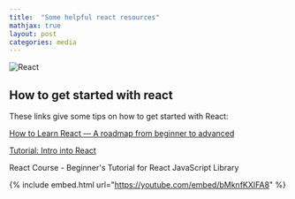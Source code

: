 ```yaml
---
title:  "Some helpful react resources"
mathjax: true
layout: post
categories: media
---
```


![React](https://www.spec-india.com/wp-content/uploads/2020/01/Top-Companies-Using-ReactJS.png)


## How to get started with react

These links give some tips on how to get started with React:

[How to Learn React — A roadmap from beginner to advanced](https://www.freecodecamp.org/news/learning-react-roadmap-from-scratch-to-advanced-bff7735531b6/) 

[Tutorial: Intro into React](https://reactjs.org/tutorial/tutorial.html)

React Course - Beginner's Tutorial for React JavaScript Library

{% include embed.html url="https://youtube.com/embed/bMknfKXIFA8" %}


